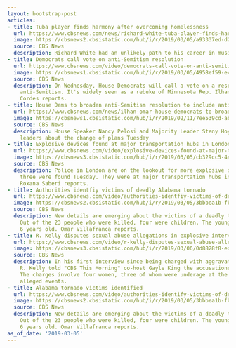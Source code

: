 ```yaml
---
layout: bootstrap-post
articles:
- title: Tuba player finds harmony after overcoming homelessness
  url: https://www.cbsnews.com/news/richard-white-tuba-player-finds-harmony-after-overcoming-homelessness/
  image: https://cbsnews2.cbsistatic.com/hub/i/r/2019/03/05/a93337ed-d291-4b5e-b695-c12cc07b0066/thumbnail/1200x630/72584d16fad971d468fa7398d8a364de/morgan-headline-material-frame-2206.jpg
  source: CBS News
  description: Richard White had an unlikely path to his career in music
- title: Democrats call vote on anti-Semitism resolution
  url: https://www.cbsnews.com/video/democrats-call-vote-on-anti-semitism-resolution/
  image: https://cbsnews1.cbsistatic.com/hub/i/r/2019/03/05/4958ef59-ec21-457b-806c-b0ae728bead0/thumbnail/1200x630/dd6812aa3bd2fbd49a14faf72ba6565b/0305-en-ilhanomar-cordes-1797329-640x360.jpg
  source: CBS News
  description: On Wednesday, House Democrats will call a vote on a resolution condemning
    anti-Semitism. It's widely seen as a rebuke of Minnesota Rep. Ilhan Omar. Nancy
    Cordes reports.
- title: House Dems to broaden anti-Semitism resolution to include anti-Muslim bias
  url: https://www.cbsnews.com/news/ilhan-omar-house-democrats-to-broaden-anti-semitism-resolution-to-add-anti-muslim-bias/
  image: https://cbsnews1.cbsistatic.com/hub/i/r/2019/02/11/7ee539cd-ab92-4ca4-b566-c5bb492063c1/thumbnail/1200x630g2/1328418f58876827682d573d25a1c3fd/gettyimages-1066818534.jpg
  source: CBS News
  description: House Speaker Nancy Pelosi and Majority Leader Steny Hoyer told Democratic
    leaders about the change of plans Tuesday
- title: Explosive devices found at major transportation hubs in London
  url: https://www.cbsnews.com/video/explosive-devices-found-at-major-transportation-hubs-in-london/
  image: https://cbsnews3.cbsistatic.com/hub/i/r/2019/03/05/cb329cc5-44dd-4b54-ad31-02d5377665ef/thumbnail/1200x630/70a55be5dcbd7ee0081663f6eaf35dc7/0305-en-londonterror-saberi-1797322-640x360.jpg
  source: CBS News
  description: Police in London are on the lookout for more explosive devices after
    three were found Tuesday. They were at major transportation hubs in the city.
    Roxana Saberi reports.
- title: Authorities identfiy victims of deadly Alabama tornado
  url: https://www.cbsnews.com/video/authorities-identfiy-victims-of-deadly-alabama-tornado/
  image: https://cbsnews2.cbsistatic.com/hub/i/r/2019/03/05/3bbbea1b-fb77-4524-b502-ee01391d8229/thumbnail/1200x630/8beadbcf7967b0395a2a30885f946415/0305-en-altornado-villafranca-1797315-640x360.jpg
  source: CBS News
  description: New details are emerging about the victims of a deadly tornado in Alabama.
    Out of the 23 people who were killed, four were children. The youngest was just
    6 years old. Omar Villafranca reports.
- title: R. Kelly disputes sexual abuse allegations in explosive interview
  url: https://www.cbsnews.com/video/r-kelly-disputes-sexual-abuse-allegations-in-explosive-interview/
  image: https://cbsnews3.cbsistatic.com/hub/i/r/2019/03/06/0d8828f8-ed04-420a-9245-c9a8420a33a2/thumbnail/1200x630/87f6eb648812c8dd5a0b1b9447f6092a/rkellynewphotogaylectm-1797351-640x360.jpg
  source: CBS News
  description: In his first interview since being charged with aggravated sexual abuse,
    R. Kelly told "CBS This Morning" co-host Gayle King the accusations are lies.
    The charges involve four women, three of whom were underage at the time of the
    alleged events.
- title: Alabama tornado victims identified
  url: https://www.cbsnews.com/video/authorities-identify-victims-of-deadly-alabama-tornado/
  image: https://cbsnews2.cbsistatic.com/hub/i/r/2019/03/05/3bbbea1b-fb77-4524-b502-ee01391d8229/thumbnail/1200x630/8beadbcf7967b0395a2a30885f946415/0305-en-altornado-villafranca-1797315-640x360.jpg
  source: CBS News
  description: New details are emerging about the victims of a deadly tornado in Alabama.
    Out of the 23 people who were killed, four were children. The youngest was just
    6 years old. Omar Villafranca reports.
as_of_date: '2019-03-05'
---
```


